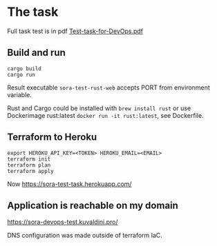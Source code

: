 # The task
Full task test is in pdf [Test-task-for-DevOps.pdf](Test-task-for-DevOps.pdf)

## Build and run
```shell
cargo build
cargo run
```
Result executable `sora-test-rust-web` accepts PORT from environment variable.

Rust and Cargo could be installed with `brew install rust` or use Dockerimage rust:latest `docker run -it rust:latest`, see Dockerfile.


## Terraform to Heroku
```shell
export HEROKU_API_KEY=<TOKEN> HEROKU_EMAIL=<EMAIL>
terraform init
terraform plan
terraform apply
```
Now https://sora-test-task.herokuapp.com/

## Application is reachable on my domain
https://sora-devops-test.kuvaldini.pro/

DNS configuration was made outside of terraform IaC.
